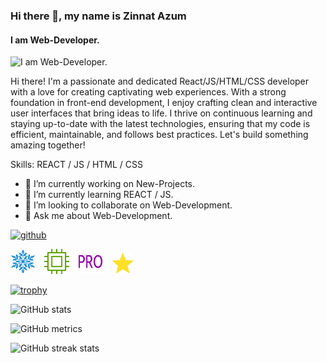 ### Hi there 👋, my name is Zinnat Azum
#### I am Web-Developer.
![I am Web-Developer.]([(https://www.linkedin.com/in/md-rasal-sheikh-79b203208/overlay/background-image/)])

Hi there! I'm a passionate and dedicated React/JS/HTML/CSS developer with a love for creating captivating web experiences. With a strong foundation in front-end development, I enjoy crafting clean and interactive user interfaces that bring ideas to life. I thrive on continuous learning and staying up-to-date with the latest technologies, ensuring that my code is efficient, maintainable, and follows best practices. Let's build something amazing together!

Skills:   REACT / JS / HTML / CSS

- 🔭 I’m currently working on New-Projects. 
- 🌱 I’m currently learning REACT / JS. 
- 👯 I’m looking to collaborate on Web-Development. 
- 💬 Ask me about Web-Development. 


[<img src='https://cdn.jsdelivr.net/npm/simple-icons@3.0.1/icons/github.svg' alt='github' height='40'>](https://github.com/Zinnat-Azum)  

<a href='https://archiveprogram.github.com/'><img src='https://raw.githubusercontent.com/acervenky/animated-github-badges/master/assets/acbadge.gif' width='40' height='40'></a> <a href='https://docs.github.com/en/developers'><img src='https://raw.githubusercontent.com/acervenky/animated-github-badges/master/assets/devbadge.gif' width='40' height='40'></a> <a href='https://github.com/pricing'><img src='https://raw.githubusercontent.com/acervenky/animated-github-badges/master/assets/pro.gif' width='40' height='40'></a> <a href='https://stars.github.com/'><img src='https://raw.githubusercontent.com/acervenky/animated-github-badges/master/assets/starbadge.gif' width='35' height='35'></a> 

[![trophy](https://github-profile-trophy.vercel.app/?username=Zinnat-Azum)](https://github.com/ryo-ma/github-profile-trophy)

![GitHub stats](https://github-readme-stats.vercel.app/api?username=Zinnat-Azum&show_icons=true)  

![GitHub metrics](https://metrics.lecoq.io/Zinnat-Azum)  

![GitHub streak stats](https://streak-stats.demolab.com/?user=Zinnat-Azum)  

